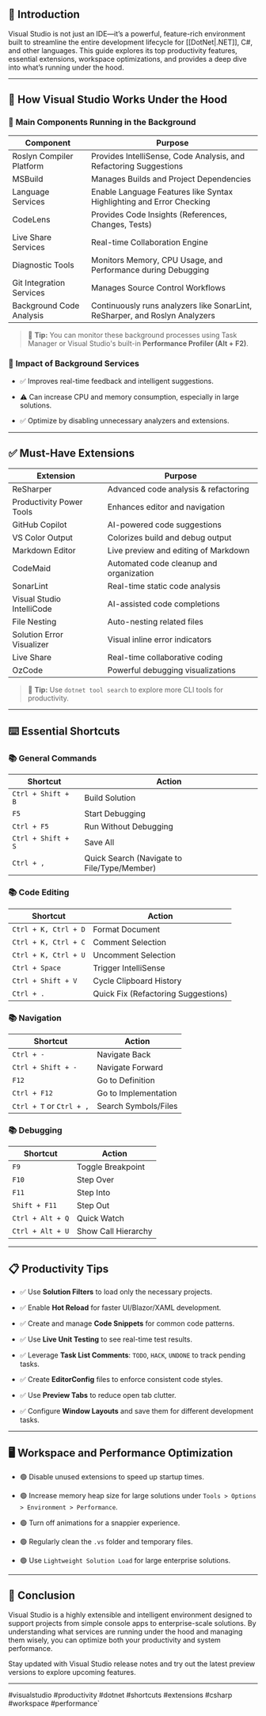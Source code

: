 ## 📌 **Introduction**

Visual Studio is not just an IDE—it’s a powerful, feature-rich environment built to streamline the entire development lifecycle for [[DotNet|.NET]], C#, and other languages. This guide explores its top productivity features, essential extensions, workspace optimizations, and provides a deep dive into what’s running under the hood.

---

## 🧩 **How Visual Studio Works Under the Hood**

### 📖 **Main Components Running in the Background**

| Component                | Purpose                                                                     |
| ------------------------ | --------------------------------------------------------------------------- |
| Roslyn Compiler Platform | Provides IntelliSense, Code Analysis, and Refactoring Suggestions           |
| MSBuild                  | Manages Builds and Project Dependencies                                     |
| Language Services        | Enable Language Features like Syntax Highlighting and Error Checking        |
| CodeLens                 | Provides Code Insights (References, Changes, Tests)                         |
| Live Share Services      | Real-time Collaboration Engine                                              |
| Diagnostic Tools         | Monitors Memory, CPU Usage, and Performance during Debugging                |
| Git Integration Services | Manages Source Control Workflows                                            |
| Background Code Analysis | Continuously runs analyzers like SonarLint, ReSharper, and Roslyn Analyzers |

> 📌 **Tip:** You can monitor these background processes using Task Manager or Visual Studio's built-in **Performance Profiler (Alt + F2)**.

### 📖 **Impact of Background Services**

- ✅ Improves real-time feedback and intelligent suggestions.
    
- ⚠️ Can increase CPU and memory consumption, especially in large solutions.
    
- ✅ Optimize by disabling unnecessary analyzers and extensions.

---
## ✅ **Must-Have Extensions**

|Extension|Purpose|
|---|---|
|ReSharper|Advanced code analysis & refactoring|
|Productivity Power Tools|Enhances editor and navigation|
|GitHub Copilot|AI-powered code suggestions|
|VS Color Output|Colorizes build and debug output|
|Markdown Editor|Live preview and editing of Markdown|
|CodeMaid|Automated code cleanup and organization|
|SonarLint|Real-time static code analysis|
|Visual Studio IntelliCode|AI-assisted code completions|
|File Nesting|Auto-nesting related files|
|Solution Error Visualizer|Visual inline error indicators|
|Live Share|Real-time collaborative coding|
|OzCode|Powerful debugging visualizations|

> 📌 **Tip:** Use `dotnet tool search` to explore more CLI tools for productivity.

---

## ⌨️ **Essential Shortcuts**

### 📚 **General Commands**

|Shortcut|Action|
|---|---|
|`Ctrl + Shift + B`|Build Solution|
|`F5`|Start Debugging|
|`Ctrl + F5`|Run Without Debugging|
|`Ctrl + Shift + S`|Save All|
|`Ctrl + ,`|Quick Search (Navigate to File/Type/Member)|

### 📚 **Code Editing**

|Shortcut|Action|
|---|---|
|`Ctrl + K, Ctrl + D`|Format Document|
|`Ctrl + K, Ctrl + C`|Comment Selection|
|`Ctrl + K, Ctrl + U`|Uncomment Selection|
|`Ctrl + Space`|Trigger IntelliSense|
|`Ctrl + Shift + V`|Cycle Clipboard History|
|`Ctrl + .`|Quick Fix (Refactoring Suggestions)|

### 📚 **Navigation**

|Shortcut|Action|
|---|---|
|`Ctrl + -`|Navigate Back|
|`Ctrl + Shift + -`|Navigate Forward|
|`F12`|Go to Definition|
|`Ctrl + F12`|Go to Implementation|
|`Ctrl + T` or `Ctrl + ,`|Search Symbols/Files|

### 📚 **Debugging**

|Shortcut|Action|
|---|---|
|`F9`|Toggle Breakpoint|
|`F10`|Step Over|
|`F11`|Step Into|
|`Shift + F11`|Step Out|
|`Ctrl + Alt + Q`|Quick Watch|
|`Ctrl + Alt + U`|Show Call Hierarchy|

---

## 📋 **Productivity Tips**

- ✅ Use **Solution Filters** to load only the necessary projects.
    
- ✅ Enable **Hot Reload** for faster UI/Blazor/XAML development.
    
- ✅ Create and manage **Code Snippets** for common code patterns.
    
- ✅ Use **Live Unit Testing** to see real-time test results.
    
- ✅ Leverage **Task List Comments**: `TODO`, `HACK`, `UNDONE` to track pending tasks.
    
- ✅ Create **EditorConfig** files to enforce consistent code styles.
    
- ✅ Use **Preview Tabs** to reduce open tab clutter.
    
- ✅ Configure **Window Layouts** and save them for different development tasks.
    

---

## 🖥️ **Workspace and Performance Optimization**

- 🟢 Disable unused extensions to speed up startup times.
    
- 🟢 Increase memory heap size for large solutions under `Tools > Options > Environment > Performance`.
    
- 🟢 Turn off animations for a snappier experience.
    
- 🟢 Regularly clean the `.vs` folder and temporary files.
    
- 🟢 Use `Lightweight Solution Load` for large enterprise solutions.
    

---

## 🚀 **Conclusion**

Visual Studio is a highly extensible and intelligent environment designed to support projects from simple console apps to enterprise-scale solutions. By understanding what services are running under the hood and managing them wisely, you can optimize both your productivity and system performance.

Stay updated with Visual Studio release notes and try out the latest preview versions to explore upcoming features.

---

#visualstudio #productivity #dotnet #shortcuts #extensions #csharp #workspace #performance`